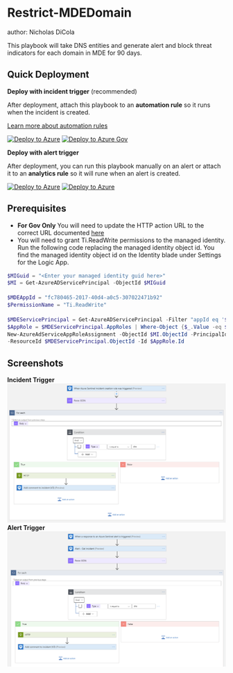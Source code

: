 # Restrict-MDEDomain
author: Nicholas DiCola

This playbook will take DNS entities and generate alert and block threat indicators for each domain in MDE for 90 days.

## Quick Deployment
**Deploy with incident trigger** (recommended)

After deployment, attach this playbook to an **automation rule** so it runs when the incident is created.

[Learn more about automation rules](https://docs.microsoft.com/azure/sentinel/automate-incident-handling-with-automation-rules#creating-and-managing-automation-rules)

[![Deploy to Azure](https://aka.ms/deploytoazurebutton)](https://portal.azure.com/#create/Microsoft.Template/uri/https%3A%2F%2Fraw.githubusercontent.com%2FAzure%2FAzure-Sentinel%2Fmaster%2FPlaybooks%2FRestrict-MDEDomain%2Fincident-trigger%2Fazuredeploy.json)
[![Deploy to Azure Gov](https://aka.ms/deploytoazuregovbutton)](https://portal.azure.us/#create/Microsoft.Template/uri/https%3A%2F%2Fraw.githubusercontent.com%2FAzure%2FAzure-Sentinel%2Fmaster%2FPlaybooks%2FRestrict-MDEDomain%2Fincident-trigger%2Fazuredeploy.json)

**Deploy with alert trigger**

After deployment, you can run this playbook manually on an alert or attach it to an **analytics rule** so it will rune when an alert is created.

[![Deploy to Azure](https://aka.ms/deploytoazurebutton)](https://portal.azure.com/#create/Microsoft.Template/uri/https%3A%2F%2Fraw.githubusercontent.com%2FAzure%2FAzure-Sentinel%2Fmaster%2FPlaybooks%2FRestrict-MDEDomain%2Falert-trigger%2Fazuredeploy.json)
[![Deploy to Azure](https://aka.ms/deploytoazurebutton)](https://portal.azure.us/#create/Microsoft.Template/uri/https%3A%2F%2Fraw.githubusercontent.com%2FAzure%2FAzure-Sentinel%2Fmaster%2FPlaybooks%2FRestrict-MDEDomain%2Falert-trigger%2Fazuredeploy.json)

## Prerequisites
- **For Gov Only** You will need to update the HTTP action URL to the correct URL documented [here](https://docs.microsoft.com/microsoft-365/security/defender-endpoint/gov?view=o365-worldwide#api)
- You will need to grant Ti.ReadWrite permissions to the managed identity.  Run the following code replacing the managed identity object id.  You find the managed identity object id on the Identity blade under Settings for the Logic App.
```powershell
$MIGuid = "<Enter your managed identity guid here>"
$MI = Get-AzureADServicePrincipal -ObjectId $MIGuid

$MDEAppId = "fc780465-2017-40d4-a0c5-307022471b92"
$PermissionName = "Ti.ReadWrite" 

$MDEServicePrincipal = Get-AzureADServicePrincipal -Filter "appId eq '$MDEAppId'"
$AppRole = $MDEServicePrincipal.AppRoles | Where-Object {$_.Value -eq $PermissionName -and $_.AllowedMemberTypes -contains "Application"}
New-AzureAdServiceAppRoleAssignment -ObjectId $MI.ObjectId -PrincipalId $MI.ObjectId `
-ResourceId $MDEServicePrincipal.ObjectId -Id $AppRole.Id
```

## Screenshots
**Incident Trigger**<br>
![Incident Trigger](./incident-trigger/images/designerLight.png)<br>
**Alert Trigger**<br>
![Alert Trigger](./alert-trigger/images/Restrict-MDEDomain_alert.png)<br>